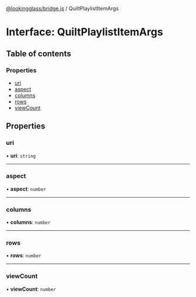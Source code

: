 [@lookingglass/bridge.js](../README.md) / QuiltPlaylistItemArgs

# Interface: QuiltPlaylistItemArgs

## Table of contents

### Properties

- [uri](QuiltPlaylistItemArgs.md#uri)
- [aspect](QuiltPlaylistItemArgs.md#aspect)
- [columns](QuiltPlaylistItemArgs.md#columns)
- [rows](QuiltPlaylistItemArgs.md#rows)
- [viewCount](QuiltPlaylistItemArgs.md#viewcount)

## Properties

### uri

• **uri**: `string`

---

### aspect

• **aspect**: `number`

---

### columns

• **columns**: `number`

---

### rows

• **rows**: `number`

---

### viewCount

• **viewCount**: `number`
